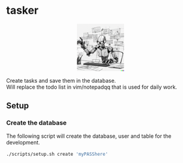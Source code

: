 # tasker

<p align='center'.>
  <img src="./docs/assets/robotasks.png" width=25% height=25%>
</p>

Create tasks and save them in the database.  
Will replace the todo list in vim/notepadqq that is used for daily work.

## Setup

### Create the database

The following script will create the database, user and table for the development.

```bash
./scripts/setup.sh create 'myPASShere'
```
